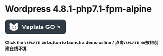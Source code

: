 # Wordpress 4.8.1-php7.1-fpm-alpine

<a href="https://www.vsplate.com/?docker-compose=https://github.com/vsplate/dcenvs/wordpress/4.8.1-php7.1-fpm-alpine"><img alt="VSPLATE GO" src="https://raw.githubusercontent.com/vsplate/images/master/vsgo_btn.png" width="200px"></a>

**Click the `VSPLATE GO` button to launch a demo online / 点击`VSPLATE GO`按钮创建在线环境**
